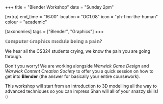 +++
title = "Blender Workshop"
date = "Sunday 2pm"

[extra]
end_time = "16:00"
location = "OC1.08"
icon = "ph-finn-the-human"
colour = "academic"

[taxonomies]
tags = ["Blender", "Graphics"]
+++

ℂ𝕠𝕞𝕡𝕦𝕥𝕖𝕣 𝔾𝕣𝕒𝕡𝕙𝕚𝕔𝕤 𝕞𝕠𝕕𝕦𝕝𝕖 𝕓𝕖𝕚𝕟𝕘 𝕒 𝕡𝕒𝕚𝕟?

We hear all the CS324 students crying, we know the pain you are going through.

Don't you worry! We are working alongside *Warwick Game Design* and *Warwick Content Creation Society* to offer you a quick session on how to get into **Blender** (the answer for basically your entire coursework).

This workshop will start from an introduction to 3D modelling all the way to advanced techniques so you can impress Shan will all of your snazzy skills! :)
